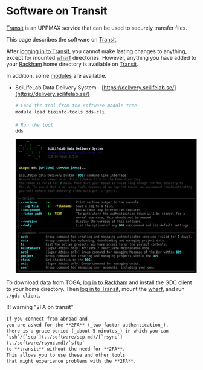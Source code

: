 # Software on Transit

[Transit](../cluster_guides/transit.md)
is an UPPMAX service that can be used to securely transfer files.

This page describes the software on [Transit](../cluster_guides/transit.md).

After [logging in to Transit](../cluster_guides/login_transit.md),
you cannot make lasting changes to anything,
except for mounted [wharf](../cluster_guides/wharf.md) directories.
However, anything you have added to your [Rackham](../cluster_guides/rackham.md) home directory
is available on [Transit](../cluster_guides/transit.md).

In addition, some [modules](../cluster_guides/modules.md) are available.

- SciLifeLab Data Delivery System - [https://delivery.scilifelab.se/](https://delivery.scilifelab.se/)

  ```bash
  # Load the tool from the software module tree
  module load bioinfo-tools dds-cli

  # Run the tool
  dds
  ```

  ![dds-cli](../img/dds-cli.png)

To download data from TCGA,
[log in to Rackham](../getting_started/login_rackham.md)
and install the GDC client to your home directory.
Then [log in to Transit](../cluster_guides/login_transit.md),
mount the [wharf](../cluster_guides/wharf.md),
and run `./gdc-client`.

!!! warning "2FA on transit"

    If you connect from abroad and
    you are asked for the **2FA** (_two factor authentication_),
    there is a grace period (_about 5 minutes_) in which you can
    `ssh`/[`scp`](../software/scp.md)/[`rsync`](../software/rsync.md)/`sftp`
    to **transit** without the need for **2FA**.
    This allows you to use these and other tools
    that might experience problems with the **2FA**.
